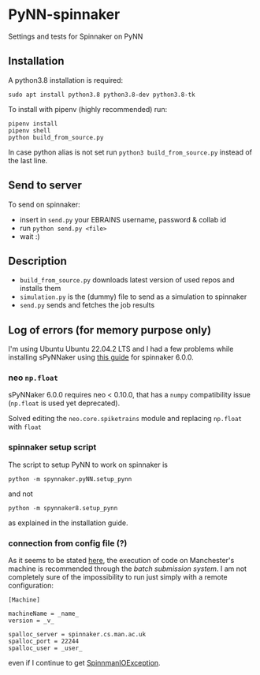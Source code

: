 # PyNN-spinnaker
Settings and tests for Spinnaker on PyNN

## Installation
A python3.8 installation is required:

```
sudo apt install python3.8 python3.8-dev python3.8-tk
```

To install with pipenv (highly recommended) run:

```
pipenv install
pipenv shell
python build_from_source.py
```

In case python alias is not set run `python3 build_from_source.py` instead of the last line.

## Send to server

To send on spinnaker:

- insert in `send.py` your EBRAINS username, password & collab id
- run `python send.py <file>`
- wait :)

## Description

- `build_from_source.py` downloads latest version of used repos and installs them
- `simulation.py` is the (dummy) file to send as a simulation to spinnaker
- `send.py` sends and fetches the job results

## Log of errors (for memory purpose only)
I'm using Ubuntu Ubuntu 22.04.2 LTS and I had a few problems while installing sPyNNaker using [this guide](http://spinnakermanchester.github.io/spynnaker/6.0.0/PyNNOnSpinnakerInstall.html) for spinnaker 6.0.0.

### neo `np.float`
sPyNNaker 6.0.0 requires neo < 0.10.0, that has a `numpy` compatibility issue (`np.float` is used yet deprecated).

Solved editing the `neo.core.spiketrains` module and replacing `np.float` with `float`

### spinnaker setup script
The script to setup PyNN to work on spinnaker is

`python -m spynnaker.pyNN.setup_pynn`

and not 

`python -m spynnaker8.setup_pynn`

as explained in the installation guide.

### connection from config file (?)

As it seems to be stated [here](https://groups.google.com/g/spinnakerusers/c/ySTiD4WCktU), the execution of code on Manchester's machine is recommended through the _batch submission system_. I am not completely sure of the impossibility to run just simply with a remote configuration:


```
[Machine]

machineName = _name_
version = _v_

spalloc_server = spinnaker.cs.man.ac.uk
spalloc_port = 22244
spalloc_user = _user_
```

even if I continue to get [SpinnmanIOException](https://spinnman.readthedocs.io/en/latest/spinnman/?highlight=ioexception#spinnman.exceptions.SpinnmanIOException).